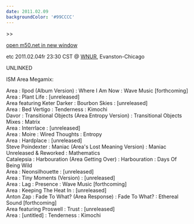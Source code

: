 ```yaml
---
date: 2011.02.09
backgroundColor: '#99CCCC'
---
```


\>>

[open m50.net in new window  
](http://m50.net/)  

etc 2011.02.04fr 23:30 CST @ [WNUR](http://www.wnur.org/), Evanston-Chicago  

UNLINKED  

ISM Area Megamix:  

Area : llpod (Album Version) : Where I Am Now : Wave Music \[forthcoming\]  
Area : Plant Life : \[unreleased\]  
Area featuring Keter Darker : Bourbon Skies : \[unreleased\]  
Area : Bed Vertigo : Tenderness : Kimochi  
Davor : Transitional Objects (Area Entropy Version) : Transitional Objects Mixes : Matrix  
Area : Interrlace : \[unreleased\]  
Area : Moire : Wired Thoughts : Entropy  
Area : Hardplace : \[unreleased\]  
Steve Poindexter : Maniac (Area's Lost Meaning Version) : Maniac Unreleased & Reworked : Mathematics  
Catalepsia : Harbouration (Area Getting Over) : Harbouration : Days Of Being Wild  
Area : Neonsilhouette : \[unreleased\]  
Area : Tiny Moments (Version) : \[unreleased\]  
Area : Lag : Presence : Wave Music \[forthcoming\]  
Area : Keeping The Heat In : \[unreleased\]  
Anton Zap : Fade To What? (Area Response) : Fade To What? : Ethereal Sound \[forthcoming\]  
Area featuring Proswell : Trust : \[unreleased\]  
Area : \[untitled\] : Tenderness : Kimochi